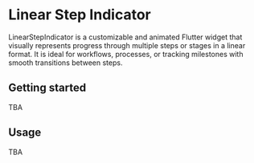 # Linear Step Indicator

LinearStepIndicator is a customizable and animated Flutter widget that visually represents progress through multiple steps or stages in a linear format. 
It is ideal for workflows, processes, or tracking milestones with smooth transitions between steps.


## Getting started

TBA

## Usage

TBA
